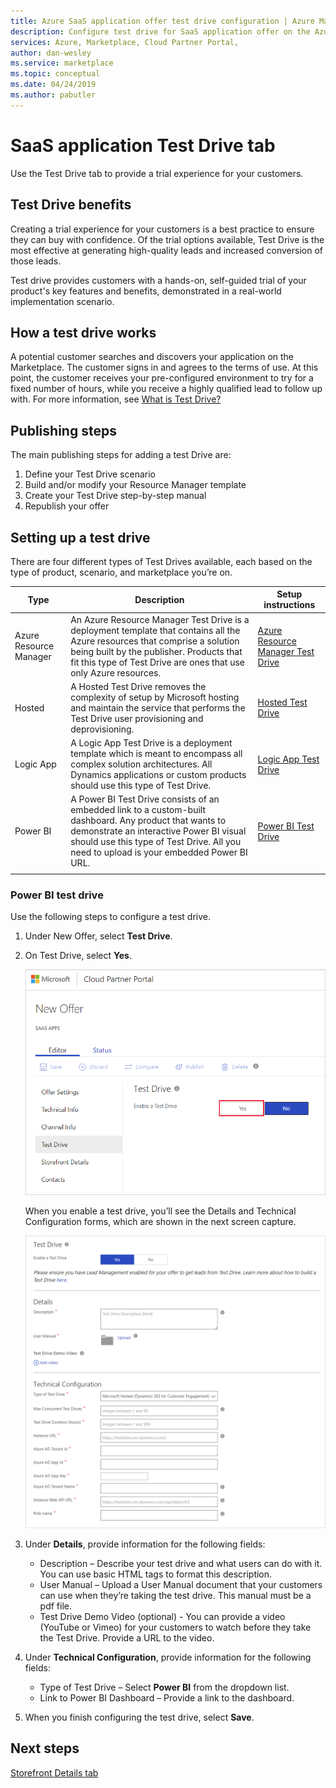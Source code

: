 ```yaml
---
title: Azure SaaS application offer test drive configuration | Azure Marketplace
description: Configure test drive for SaaS application offer on the Azure Marketplace.
services: Azure, Marketplace, Cloud Partner Portal, 
author: dan-wesley
ms.service: marketplace
ms.topic: conceptual
ms.date: 04/24/2019
ms.author: pabutler
---
```


# SaaS application Test Drive tab

Use the Test Drive tab to provide a trial experience for your customers.

## Test Drive benefits

Creating a trial experience for your customers is a best practice to ensure they can buy with confidence. Of the trial options available, Test Drive is the most effective at generating high-quality leads and increased conversion of those leads.

Test drive provides customers with a hands-on, self-guided trial of your product's key features and benefits, demonstrated in a real-world implementation scenario.


## How a test drive works

A potential customer searches and discovers your application on the Marketplace. The customer signs in and agrees to the terms of use. At this point, the customer receives your pre-configured environment to try for a fixed number of hours, while you receive a highly qualified lead to follow up with. For more information, see [What is Test Drive?](https://docs.microsoft.com/azure/marketplace/cloud-partner-portal/test-drive/what-is-test-drive)


## Publishing steps

The main publishing steps for adding a test Drive are:

1. Define your Test Drive scenario
2. Build and/or modify your Resource Manager template
3. Create your Test Drive step-by-step manual
4. Republish your offer


## Setting up a test drive

There are four different types of Test Drives available, each based on the type of product, scenario, and marketplace you’re on.

|  **Type**          |  **Description**  |  **Setup instructions**  |
|  ---------------   |  ---------------  |  ---------------  |
|     Azure Resource Manager               |    An Azure Resource Manager Test Drive is a deployment template that contains all the Azure resources that comprise a solution being built by the publisher. Products that fit this type of Test Drive are ones that use only Azure resources.               |       [Azure Resource Manager Test Drive](https://docs.microsoft.com/azure/marketplace/cloud-partner-portal/test-drive/azure-resource-manager-test-drive)            |
|       Hosted             |       A Hosted Test Drive removes the complexity of setup by Microsoft hosting and maintain the service that performs the Test Drive user provisioning and deprovisioning.             |         [Hosted Test Drive](https://docs.microsoft.com/azure/marketplace/cloud-partner-portal/test-drive/hosted-test-drive)          |
|      Logic App              |       A Logic App Test Drive is a deployment template which is meant to encompass all complex solution architectures. All Dynamics applications or custom products should use this type of Test Drive.            |      [Logic App Test Drive](https://docs.microsoft.com/azure/marketplace/cloud-partner-portal/test-drive/logic-app-test-drive)             |
|       Power BI             |         A Power BI Test Drive consists of an embedded link to a custom-built dashboard. Any product that wants to demonstrate an interactive Power BI visual should use this type of Test Drive. All you need to upload is your embedded Power BI URL.          |        [Power BI Test Drive](#power-bi-test-drive)           |
|   |   |   |


### Power BI test drive

Use the following steps to configure a test drive.

1. Under New Offer, select **Test Drive**.
2. On Test Drive, select **Yes**.

   ![Enable test drive](./media/saas-enable-test-drive.png)

   When you enable a test drive, you’ll see the Details and Technical Configuration forms, which are shown in the next screen capture.

   ![Test drive configuration form](./media/saas-test-drive-yes.png)

3. Under **Details**, provide information for the following fields:
  
   - Description – Describe your test drive and what users can do with it. You can use basic HTML tags to format this description.
   - User Manual – Upload a User Manual document that your customers can use when they’re taking the test drive. This manual must be a pdf file.
   - Test Drive Demo Video (optional) - You can provide a video (YouTube or Vimeo) for your customers to watch before they take the Test Drive. Provide a URL to the video.

4. Under **Technical Configuration**, provide information for the following fields:

   - Type of Test Drive – Select **Power BI** from the dropdown list.
   - Link to Power BI Dashboard – Provide a link to the dashboard.

5. When you finish configuring the test drive, select **Save**.


## Next steps

[Storefront Details tab](./cpp-storefront-tab.md)

